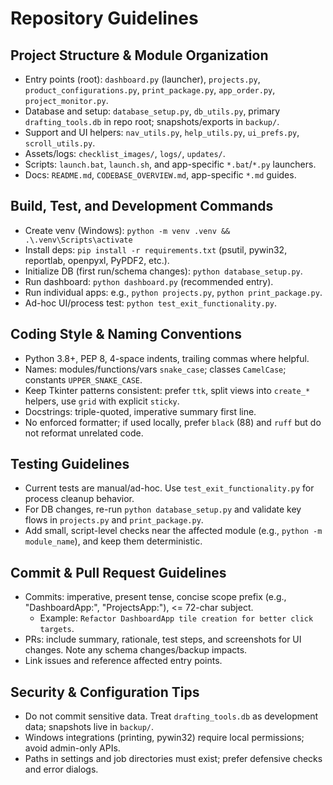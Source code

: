 # Repository Guidelines

## Project Structure & Module Organization
- Entry points (root): `dashboard.py` (launcher), `projects.py`, `product_configurations.py`, `print_package.py`, `app_order.py`, `project_monitor.py`.
- Database and setup: `database_setup.py`, `db_utils.py`, primary `drafting_tools.db` in repo root; snapshots/exports in `backup/`.
- Support and UI helpers: `nav_utils.py`, `help_utils.py`, `ui_prefs.py`, `scroll_utils.py`.
- Assets/logs: `checklist_images/`, `logs/`, `updates/`.
- Scripts: `launch.bat`, `launch.sh`, and app-specific `*.bat`/`*.py` launchers.
- Docs: `README.md`, `CODEBASE_OVERVIEW.md`, app-specific `*.md` guides.

## Build, Test, and Development Commands
- Create venv (Windows): `python -m venv .venv && .\.venv\Scripts\activate`
- Install deps: `pip install -r requirements.txt` (psutil, pywin32, reportlab, openpyxl, PyPDF2, etc.).
- Initialize DB (first run/schema changes): `python database_setup.py`.
- Run dashboard: `python dashboard.py` (recommended entry).
- Run individual apps: e.g., `python projects.py`, `python print_package.py`.
- Ad-hoc UI/process test: `python test_exit_functionality.py`.

## Coding Style & Naming Conventions
- Python 3.8+, PEP 8, 4-space indents, trailing commas where helpful.
- Names: modules/functions/vars `snake_case`; classes `CamelCase`; constants `UPPER_SNAKE_CASE`.
- Keep Tkinter patterns consistent: prefer `ttk`, split views into `create_*` helpers, use `grid` with explicit `sticky`.
- Docstrings: triple-quoted, imperative summary first line.
- No enforced formatter; if used locally, prefer `black` (88) and `ruff` but do not reformat unrelated code.

## Testing Guidelines
- Current tests are manual/ad-hoc. Use `test_exit_functionality.py` for process cleanup behavior.
- For DB changes, re-run `python database_setup.py` and validate key flows in `projects.py` and `print_package.py`.
- Add small, script-level checks near the affected module (e.g., `python -m module_name`), and keep them deterministic.

## Commit & Pull Request Guidelines
- Commits: imperative, present tense, concise scope prefix (e.g., "DashboardApp:", "ProjectsApp:"), <= 72-char subject.
  - Example: `Refactor DashboardApp tile creation for better click targets`.
- PRs: include summary, rationale, test steps, and screenshots for UI changes. Note any schema changes/backup impacts.
- Link issues and reference affected entry points.

## Security & Configuration Tips
- Do not commit sensitive data. Treat `drafting_tools.db` as development data; snapshots live in `backup/`.
- Windows integrations (printing, pywin32) require local permissions; avoid admin-only APIs.
- Paths in settings and job directories must exist; prefer defensive checks and error dialogs.

